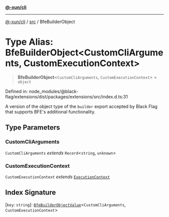 [**@-xun/cli**](../../README.md)

***

[@-xun/cli](../../README.md) / [src](../README.md) / BfeBuilderObject

# Type Alias: BfeBuilderObject\<CustomCliArguments, CustomExecutionContext\>

> **BfeBuilderObject**\<`CustomCliArguments`, `CustomExecutionContext`\> = `object`

Defined in: node\_modules/@black-flag/extensions/dist/packages/extensions/src/index.d.ts:31

A version of the object type of the `builder` export accepted by Black Flag
that supports BFE's additional functionality.

## Type Parameters

### CustomCliArguments

`CustomCliArguments` *extends* `Record`\<`string`, `unknown`\>

### CustomExecutionContext

`CustomExecutionContext` *extends* [`ExecutionContext`](ExecutionContext.md)

## Index Signature

\[`key`: `string`\]: [`BfeBuilderObjectValue`](BfeBuilderObjectValue.md)\<`CustomCliArguments`, `CustomExecutionContext`\>
